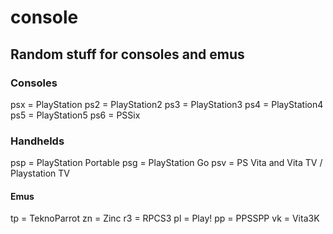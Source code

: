 # console
## Random stuff for consoles and emus

### Consoles
psx = PlayStation
ps2 = PlayStation2
ps3 = PlayStation3
ps4 = PlayStation4
ps5 = PlayStation5
ps6 = PSSix

### Handhelds
psp = PlayStation Portable
psg = PlayStation Go
psv = PS Vita and Vita TV / Playstation TV

#### Emus
tp = TeknoParrot
zn = Zinc
r3 = RPCS3
pl = Play!
pp = PPSSPP
vk = Vita3K
